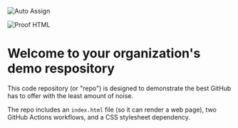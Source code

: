 ![Auto Assign](https://github.com/EmpresaProyecto/demo-repository/actions/workflows/auto-assign.yml/badge.svg)

![Proof HTML](https://github.com/EmpresaProyecto/demo-repository/actions/workflows/proof-html.yml/badge.svg)

# Welcome to your organization's demo respository
This code repository (or "repo") is designed to demonstrate the best GitHub has to offer with the least amount of noise.

The repo includes an `index.html` file (so it can render a web page), two GitHub Actions workflows, and a CSS stylesheet dependency.
